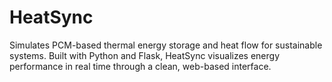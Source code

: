 # HeatSync
Simulates PCM-based thermal energy storage and heat flow for sustainable systems. Built with Python and Flask, HeatSync visualizes energy performance in real time through a clean, web-based interface.

